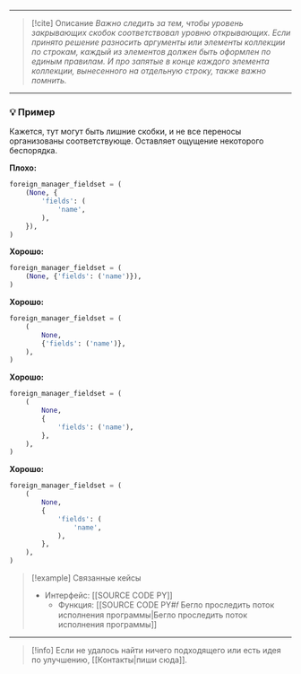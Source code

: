 ***

> [!cite] Описание
>_Важно следить за тем, чтобы уровень закрывающих скобок соответствовал уровню открывающих. Если принято решение разносить аргументы или элементы коллекции по строкам, каждый из элементов должен быть оформлен по единым правилам. И про запятые в конце каждого элемента коллекции, вынесенного на отдельную строку, также важно помнить._

***
### 💡 Пример
Кажется, тут могут быть лишние скобки, и не все переносы организованы соответствующе. Оставляет ощущение некоторого беспорядка.

**Плохо:**
```python
foreign_manager_fieldset = (
	(None, {
		'fields': (
			'name',
		),
	}),
)
```

**Хорошо:**
```python
foreign_manager_fieldset = (
	(None, {'fields': ('name')}),
)
```

**Хорошо:**
```python
foreign_manager_fieldset = (
	(
		None,
		{'fields': ('name')},
	),
)
```

**Хорошо:**
```python
foreign_manager_fieldset = (
	(
		None,
		{
			'fields': ('name'),
		},
	),
)
```

**Хорошо:**
```python
foreign_manager_fieldset = (
	(
		None,
		{
			'fields': (
				'name',
			),
		},
	),
)
```

> [!example] Связанные кейсы
>- Интерфейс: [[SOURCE CODE PY]]
>	- Функция: [[SOURCE CODE PY#𝑓 Бегло проследить поток исполнения программы|Бегло проследить поток исполнения программы]]

***

> [!info]
> Если не удалось найти ничего подходящего или есть идея по улучшению, [[Контакты|пиши сюда]].
